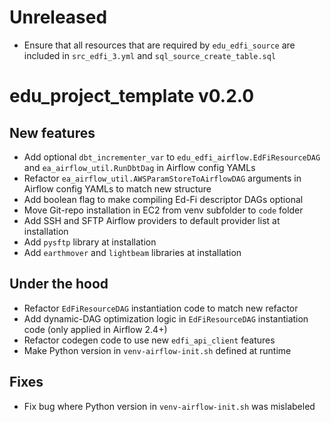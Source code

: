 # Unreleased
- Ensure that all resources that are required by `edu_edfi_source` are included in `src_edfi_3.yml` and `sql_source_create_table.sql`

# edu_project_template v0.2.0
## New features
- Add optional `dbt_incrementer_var` to `edu_edfi_airflow.EdFiResourceDAG` and `ea_airflow_util.RunDbtDag` in Airflow config YAMLs
- Refactor `ea_airflow_util.AWSParamStoreToAirflowDAG` arguments in Airflow config YAMLs to match new structure
- Add boolean flag to make compiling Ed-Fi descriptor DAGs optional
- Move Git-repo installation in EC2 from venv subfolder to `code` folder
- Add SSH and SFTP Airflow providers to default provider list at installation
- Add `pysftp` library at installation
- Add `earthmover` and `lightbeam` libraries at installation

## Under the hood
- Refactor `EdFiResourceDAG` instantiation code to match new refactor
- Add dynamic-DAG optimization logic in `EdFiResourceDAG` instantiation code (only applied in Airflow 2.4+)
- Refactor codegen code to use new `edfi_api_client` features
- Make Python version in `venv-airflow-init.sh` defined at runtime

## Fixes
- Fix bug where Python version in `venv-airflow-init.sh` was mislabeled
